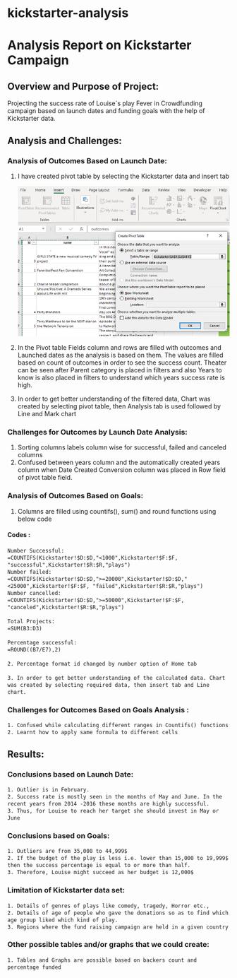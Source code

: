 # kickstarter-analysis

# Analysis Report on Kickstarter Campaign 

## Overview and Purpose of Project:

Projecting the success rate of Louise`s play Fever in Crowdfunding campaign based on launch dates and funding goals with the help of Kickstarter data. 


## Analysis and Challenges:

### Analysis of Outcomes Based on Launch Date:

1. I have created pivot table by selecting the Kickstarter data and insert tab

	![Pivot table creation](https://github.com/maddalisushmitha/kickstarter-analysis/blob/main/images_for_readme/Analysis%20through%20Launched%20dates_1.png)

2. In the Pivot table Fields column and rows are filled with outcomes and Launched dates as the analysis is based on them. The values are filled based on  count of outcomes in order  to see the success count. Theater can be seen after Parent category is placed in filters and also Years to know is also placed in filters to understand which years success rate is high.

3. In order to get better understanding of the filtered data, Chart was created by selecting pivot table, then Analysis tab is used followed by Line and Mark chart


### Challenges for Outcomes by Launch Date Analysis:

1. Sorting columns labels column wise for successful, failed and canceled columns
2. Confused between years column and the automatically created years column when Date Created Conversion column was placed in Row field of pivot table field.

### Analysis of Outcomes Based on Goals:
1. Columns are filled using countifs(), sum() and round functions using below code

#### Codes :
	
	Number Successful:
	=COUNTIFS(Kickstarter!$D:$D,"<1000",Kickstarter!$F:$F, "successful",Kickstarter!$R:$R,"plays")
	Number failed:
	=COUNTIFS(Kickstarter!$D:$D,">=20000",Kickstarter!$D:$D,"<25000",Kickstarter!$F:$F, "failed",Kickstarter!$R:$R,"plays")
	Number cancelled:
	=COUNTIFS(Kickstarter!$D:$D,">=50000",Kickstarter!$F:$F, "canceled",Kickstarter!$R:$R,"plays")
	
	Total Projects:
	=SUM(B3:D3)
	
	Percentage successful:
	=ROUND((B7/E7),2)

	2. Percentage format id changed by number option of Home tab

	3. In order to get better understanding of the calculated data. Chart was created by selecting required data, then insert tab and Line chart.
	
### Challenges for Outcomes Based on Goals Analysis :
	1. Confused while calculating different ranges in Countifs() functions 
	2. Learnt how to apply same formula to different cells
	
## Results:
### Conclusions based on Launch Date:
	1. Outlier is in February.
	2. Success rate is mostly seen in the months of May and June. In the recent years from 2014 -2016 these months are highly successful. 
	3. Thus, for Louise to reach her target she should invest in May or June 

### Conclusions based on Goals:
	1. Outliers are from 35,000 to 44,999$
	2. If the budget of the play is less i.e. lower than 15,000 to 19,999$ then the success percentage is equal to or more than half. 
	3. Therefore, Louise might succeed as her budget is 12,000$

### Limitation of Kickstarter data set:
	1. Details of genres of plays like comedy, tragedy, Horror etc.,
	2. Details of age of people who gave the donations so as to find which age group liked which kind of play.
	3. Regions where the fund raising campaign are held in a given country
	
### Other possible tables and/or graphs that we could create:
	1. Tables and Graphs are possible based on backers count and percentage funded

